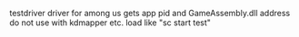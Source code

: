 testdriver
driver for among us
gets app pid and GameAssembly.dll address
do not use with kdmapper etc.
load like "sc start test"
